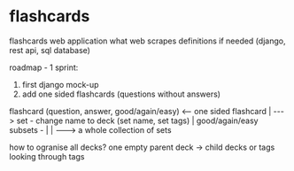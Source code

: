 # flashcards
flashcards web application what web scrapes definitions if needed (django, rest api, sql database)

roadmap - 1 sprint:
1. first django mock-up
2. add one sided flashcards (questions without answers)

flashcard (question, answer, good/again/easy) <-- one sided flashcard
|
---> set  - change name to deck (set name, set tags)
     |
     good/again/easy subsets
     -
     |
     |
     ---> a whole collection of sets 

how to ogranise all decks? one empty parent deck -> child decks or tags 
looking through tags


